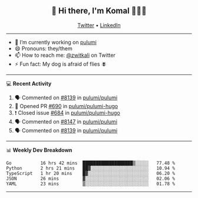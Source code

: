 <h2 align="center"> 👋 Hi there, I'm Komal 🧑🏾‍💻 </h2>
<p align="center">
    <a href="https://twitter.com/zwitkali">Twitter</a> •
    <a href="https://www.linkedin.com/in/komal-ali/">LinkedIn</a>
</p>

--------

- 🔭 I’m currently working on [pulumi](https://github.com/pulumi/pulumi)
- 😄 Pronouns: they/them
- 📫 How to reach me: [@zwitkali](https://twitter.com/zwitkali) on Twitter
- ⚡ Fun fact: My dog is afraid of flies 🪰

--------
💻 **Recent Activity**

<!--START_SECTION:activity-->
1. 🗣 Commented on [#8139](https://github.com/pulumi/pulumi/issues/8139) in [pulumi/pulumi](https://github.com/pulumi/pulumi)
2. 💪 Opened PR [#690](https://github.com/pulumi/pulumi-hugo/pull/690) in [pulumi/pulumi-hugo](https://github.com/pulumi/pulumi-hugo)
3. ❗️ Closed issue [#684](https://github.com/pulumi/pulumi-hugo/issues/684) in [pulumi/pulumi-hugo](https://github.com/pulumi/pulumi-hugo)
4. 🗣 Commented on [#8147](https://github.com/pulumi/pulumi/issues/8147) in [pulumi/pulumi](https://github.com/pulumi/pulumi)
5. 🗣 Commented on [#8139](https://github.com/pulumi/pulumi/issues/8139) in [pulumi/pulumi](https://github.com/pulumi/pulumi)
<!--END_SECTION:activity-->

--------

📊 **Weekly Dev Breakdown**
<!--START_SECTION:waka-->
```text
Go           16 hrs 42 mins  ███████████████████▒░░░░░   77.48 % 
Python       2 hrs 21 mins   ██▓░░░░░░░░░░░░░░░░░░░░░░   10.94 % 
TypeScript   1 hr 20 mins    █▓░░░░░░░░░░░░░░░░░░░░░░░   06.20 % 
JSON         26 mins         ▓░░░░░░░░░░░░░░░░░░░░░░░░   02.06 % 
YAML         23 mins         ▒░░░░░░░░░░░░░░░░░░░░░░░░   01.78 % 
```
<!--END_SECTION:waka-->

--------